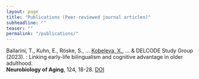 ```yaml
---
layout: page
title: "Publications (Peer-reviewed journal articles)"
subheadline: ""
teaser: ""
permalink: "/publications/"
---
```

Ballarini, T., Kuhn, E., Röske, S., … <u>Kobeleva, X.</u>, … & DELCODE Study Group (2023).
:   Linking early-life bilingualism and cognitive advantage in older adulthood.<br><b>Neurobiology of Aging</b>, 124, 18-28. [DOI](https://doi.org/10.1016/j.neurobiolaging.2022.12.005)

